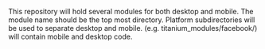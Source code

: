 This repository will hold several modules for both desktop and mobile. The module name should be the top most directory. Platform subdirectories will be used to separate desktop and mobile. (e.g. titanium_modules/facebook/) will contain mobile and desktop code.